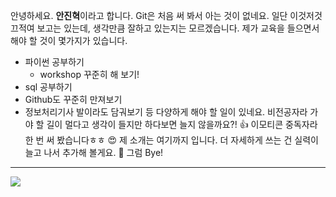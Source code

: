 안녕하세요. **안진혁**이라고 합니다.
Git은 처음 써 봐서 아는 것이 없네요.
일단 이것저것 끄적여 보고는 있는데,
생각만큼 잘하고 있는지는 모르겠습니다.
제가 교육을 들으면서 해야 할 것이 몇가지가 있습니다.
* 파이썬 공부하기
  * workshop 꾸준히 해 보기!
* sql 공부하기
* Github도 꾸준히 만져보기
* 정보처리기사 발이라도 담궈보기 등
다양하게 해야 할 일이 있네요.
비전공자라 가야 할 길이 멀다고 생각이 들지만
하다보면 늘지 않을까요?! 👍
이모티콘 중독자라 한 번 써 봤습니다ㅎㅎ
😍
제 소개는 여기까지 입니다.
더 자세하게 쓰는 건 실력이 늘고 나서 추가해 볼게요. 💯
그럼 Bye!
---
<a href="https://github.com/nyeokinyeoki"><img src="https://img.shields.io/badge/Github-FFC8CD?style=flat-square&logo=GitHub&logoColor=Black"/></a>
